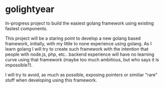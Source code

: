 golightyear
===========

In-progress project to build the easiest golang framework using existing fastest components.

This project will be a staring point to develop a new golang based framework, initially, with my little to none experience using golang.
As I learn golang I will try to create such framework with the intention that people with node.js, php, etc.. backend experience will have no learning curve using that framework (maybe too much ambitious, but who says it is impossible?).

I will try to avoid, as much as possible, exposing pointers or similiar "rare" stuff when developing using this framework.
